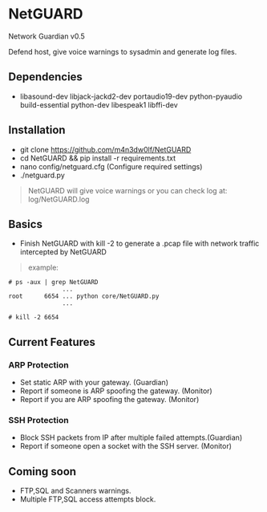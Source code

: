 # NetGUARD
Network Guardian v0.5 <br/>

Defend host, give voice warnings to sysadmin and generate log files.<br />

## Dependencies

 - libasound-dev libjack-jackd2-dev portaudio19-dev python-pyaudio build-essential python-dev libespeak1 libffi-dev

## Installation

 - git clone https://github.com/m4n3dw0lf/NetGUARD
 - cd NetGUARD && pip install -r requirements.txt
 - nano config/netguard.cfg (Configure required settings)
 - ./netguard.py

  > NetGUARD will give voice warnings or you can check log at: log/NetGUARD.log

## Basics

 - Finish NetGUARD with kill -2 to generate a .pcap file with network traffic intercepted by NetGUARD

  > example:

```
# ps -aux | grep NetGUARD
               ...
root      6654 ... python core/NetGUARD.py
               ...

# kill -2 6654
```

## Current Features

 ### ARP Protection
  
  - Set static ARP with your gateway.                        (Guardian)
  - Report if someone is ARP spoofing the gateway.           (Monitor)
  - Report if you are ARP spoofing the gateway.              (Monitor)

 ### SSH Protection
  - Block SSH packets from IP after multiple failed attempts.(Guardian)
  - Report if someone open a socket with the SSH server.     (Monitor)


## Coming soon

  - FTP,SQL and Scanners warnings.
  - Multiple FTP,SQL access attempts block.
